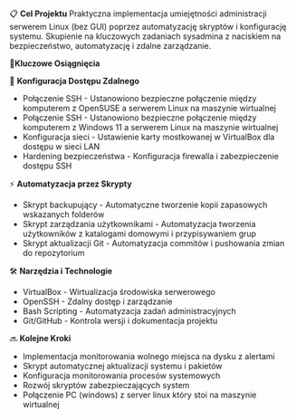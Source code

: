 📋 **Cel Projektu**
Praktyczna implementacja umiejętności administracji serwerem Linux (bez GUI) poprzez automatyzację skryptów i konfigurację systemu. Skupienie na kluczowych zadaniach sysadmina z naciskiem na bezpieczeństwo, automatyzację i zdalne zarządzanie.

🎯**Kluczowe Osiągnięcia**

🔐 **Konfiguracja Dostępu Zdalnego**
- Połączenie SSH - Ustanowiono bezpieczne połączenie między komputerem z OpenSUSE a serwerem Linux na maszynie wirtualnej
- Połączenie SSH - Ustanowiono bezpieczne połączenie między komputerem z Windows 11 a serwerem Linux na maszynie wirtualnej
- Konfiguracja sieci - Ustawienie karty mostkowanej w VirtualBox dla dostępu w sieci LAN
- Hardening bezpieczeństwa - Konfiguracja firewalla i zabezpieczenie dostępu SSH

⚡ **Automatyzacja przez Skrypty**
- Skrypt backupujący - Automatyczne tworzenie kopii zapasowych wskazanych folderów
- Skrypt zarządzania użytkownikami - Automatyzacja tworzenia użytkowników z katalogami domowymi i przypisywaniem grup
- Skrypt aktualizacji Git - Automatyzacja commitów i pushowania zmian do repozytorium

🛠️ **Narzędzia i Technologie**
- VirtualBox - Wirtualizacja środowiska serwerowego
- OpenSSH - Zdalny dostęp i zarządzanie
- Bash Scripting - Automatyzacja zadań administracyjnych
- Git/GitHub - Kontrola wersji i dokumentacja projektu

🔜 **Kolejne Kroki**
- Implementacja monitorowania wolnego miejsca na dysku z alertami
- Skrypt automatycznej aktualizacji systemu i pakietów
- Konfiguracja monitorowania procesów systemowych
- Rozwój skryptów zabezpieczających system
- Połączenie PC (windows) z server linux który stoi na maszynie wirtualnej 

